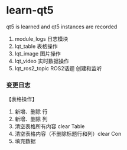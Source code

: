 # learn-qt5
qt5 is learned and qt5 instances are recorded



1. module_logs 日志模块
2. lqt_table 表格操作
3. lqt_image 图片操作
4. lqt_video 实时数据操作
5. lqt_ros2_topic ROS2话题 创建和监听


### 变更日志
【表格操作】
1. 新增、删除 行 
2. 新增、删除 列
3. 清空表格所有内容 clear Table
4. 清空表格内容（不删除标题行和列）clear Con
5. 填充数据